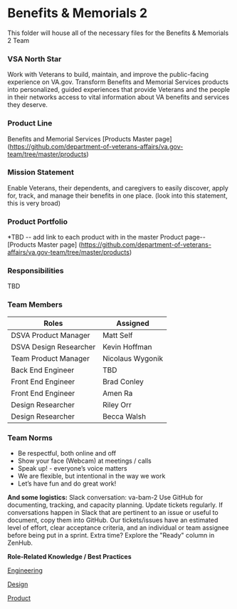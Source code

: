 # Benefits & Memorials 2
This folder will house all of the necessary files for the Benefits & Memorials 2 Team


### **VSA North Star**
Work with Veterans to build, maintain, and improve the public-facing experience on VA.gov. Transform Benefits and Memorial Services products into personalized, guided experiences that provide Veterans and the people in their networks access to vital information about VA benefits and services they deserve.

### **Product Line** 
Benefits and Memorial Services 
[Products Master page] (https://github.com/department-of-veterans-affairs/va.gov-team/tree/master/products)

### **Mission Statement**
Enable Veterans, their dependents, and caregivers to easily discover, apply for, track, and manage their benefits in one place.
(look into this statement, this is very broad)

### **Product Portfolio**
  *TBD
  -- add link to each product with in the master Product page-- 
  [Products Master page] (https://github.com/department-of-veterans-affairs/va.gov-team/tree/master/products)

### **Responsibilities**
TBD

### **Team Members**

|**Roles**              |**Assigned**                        |
|-----------------------|------------------------------------|
|DSVA Product Manager   |Matt Self                           |
|DSVA Design Researcher |Kevin Hoffman                       |
|Team Product Manager   |Nicolaus Wygonik                    |
|Back End Engineer      |TBD                                 |
|Front End Engineer     |Brad Conley                         |
|Front End Engineer     |Amen Ra                             |
|Design Researcher      |Riley Orr                           |
|Design Researcher      |Becca Walsh                         |


### **Team Norms**

  * Be respectful, both online and off
  * Show your face (Webcam) at meetings / calls
  * Speak up! - everyone’s voice matters
  * We are flexible, but intentional in the way we work
  * Let’s have fun and do great work!

**And some logistics:**
Slack conversation: va-bam-2
Use GitHub for documenting, tracking, and capacity planning.
Update tickets regularly. If conversations happen in Slack that are pertinent to an issue or useful to document, copy them into GitHub.
Our tickets/issues have an estimated level of effort, clear acceptance criteria, and an individual or team assignee before being put in a sprint.
Extra time? Explore the "Ready" column in ZenHub.

**Role-Related Knowledge / Best Practices**

[Engineering](https://github.com/department-of-veterans-affairs/va.gov-team/tree/master/platform/engineering)

[Design](https://github.com/department-of-veterans-affairs/va.gov-team/tree/master/platform/design)

[Product](https://github.com/department-of-veterans-affairs/va.gov-team/tree/master/platform/product-management)
